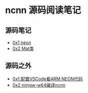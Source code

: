 # ncnn 源码阅读笔记

## 源码笔记
- [0x1 neon](neon.md)
- [0x2 Mat类](mat.md)
## 源码之外
- [0x1 配置VSCode看ARM NEON代码](vscode.md)
- [0x2 mingw-w64编译ncnn](mingw-w64.md)
